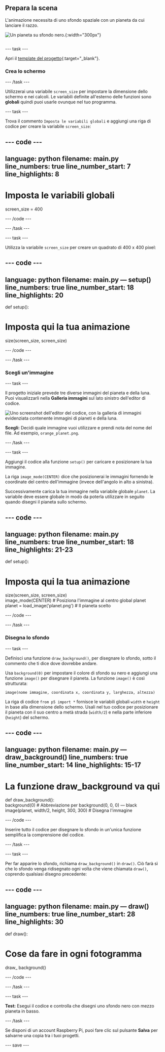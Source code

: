 ## Prepara la scena

<div style="display: flex; flex-wrap: wrap">
<div style="flex-basis: 200px; flex-grow: 1; margin-right: 15px;">
L'animazione necessita di uno sfondo spaziale con un pianeta da cui lanciare il razzo.
</div>
<div>

![Un pianeta su sfondo nero.](images/step_2.png){:width="300px"}

</div>
</div>

--- task ---

Apri il [template del progetto](https://editor.raspberrypi.org/en/projects/rocket-launch-starter){:target="_blank"}.

### Crea lo schermo

--- /task ---

Utilizzerai una variabile `screen_size` per impostare la dimensione dello schermo e nei calcoli. Le variabili definite all'esterno delle funzioni sono **globali** quindi puoi usarle ovunque nel tuo programma.

--- task ---

Trova il commento `Imposta le variabili globali` e aggiungi una riga di codice per creare la variabile `screen_size`:

--- code ---
---
language: python filename: main.py line_numbers: true line_number_start: 7
line_highlights: 8
---

# Imposta le variabili globali
screen_size = 400

--- /code ---

--- /task ---

--- task ---

Utilizza la variabile `screen_size` per creare un quadrato di 400 x 400 pixel:

--- code ---
---
language: python filename: main.py — setup() line_numbers: true line_number_start: 18
line_highlights: 20
---

def setup():   
# Imposta qui la tua animazione   
size(screen_size, screen_size)


--- /code ---

--- /task ---

### Scegli un'immagine

--- task ---

Il progetto iniziale prevede tre diverse immagini del pianeta e della luna. Puoi visualizzarli nella **Galleria immagini** sul lato sinistro dell'editor di codice.

![Uno screenshot dell'editor del codice, con la galleria di immagini evidenziata contenente immagini di pianeti e della luna.](images/image_gallery.png)

**Scegli:** Decidi quale immagine vuoi utilizzare e prendi nota del nome del file. Ad esempio, `orange_planet.png`.

--- /task ---

--- task ---

Aggiungi il codice alla funzione `setup()` per caricare e posizionare la tua immagine.

La riga `image_mode(CENTER)` dice che posizionerai le immagini fornendo le coordinate del centro dell'immagine (invece dell'angolo in alto a sinistra).

Successivamente carica la tua immagine nella variabile globale `planet`. La variabile deve essere globale in modo da poterla utilizzare in seguito quando disegni il pianeta sullo schermo.

--- code ---
---
language: python filename: main.py line_numbers: true line_number_start: 18
line_highlights: 21-23
---

def setup():   
# Imposta qui la tua animazione   
size(screen_size, screen_size)   
image_mode(CENTER) # Posiziona l'immagine al centro global planet   
planet = load_image('planet.png') # Il pianeta scelto


--- /code ---

--- /task ---

### Disegna lo sfondo

--- task ---

Definisci una funzione `draw_background()`, per disegnare lo sfondo, sotto il commento che ti dice dove dovrebbe andare.

Usa `background(0)` per impostare il colore di sfondo su nero e aggiungi una funzione `image()` per disegnare il pianeta. La funzione `image()` è così strutturata:

`image(nome immagine, coordinata x, coordinata y, larghezza, altezza)`

La riga di codice `from p5 import *` fornisce le variabili globali `width` e `height` in base alla dimensione dello schermo. Usali nel tuo codice per posizionare il pianeta con il suo centro a metà strada (`width/2`) e nella parte inferiore (`height`) del schermo.

--- code ---
---
language: python filename: main.py — draw_background() line_numbers: true line_number_start: 14
line_highlights: 15-17
---

# La funzione draw_background va qui
def draw_background():   
background(0)  # Abbreviazione per background(0, 0, 0) — black    
image(planet, width/2, height, 300, 300)  # Disegna l'immagine


--- /code ---

Inserire tutto il codice per disegnare lo sfondo in un'unica funzione semplifica la comprensione del codice.

--- /task ---

--- task ---

Per far apparire lo sfondo, richiama `draw_background()` in `draw()`. Ciò farà sì che lo sfondo venga ridisegnato ogni volta che viene chiamata `draw()`, coprendo qualsiasi disegno precedente:

--- code ---
---
language: python filename: main.py — draw() line_numbers: true line_number_start: 28
line_highlights: 30
---

def draw():   
# Cose da fare in ogni fotogramma    
draw_ background()

--- /code ---

--- /task ---

--- task ---

**Test:** Esegui il codice e controlla che disegni uno sfondo nero con mezzo pianeta in basso.

--- /task ---

Se disponi di un account Raspberry Pi, puoi fare clic sul pulsante **Salva** per salvarne una copia tra i tuoi progetti.

--- save ---
